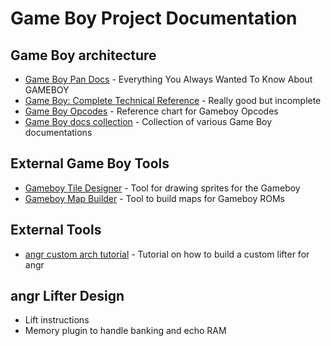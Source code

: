 # Game Boy Project Documentation

## Game Boy architecture

- [Game Boy Pan Docs](http://bgb.bircd.org/pandocs.htm) - Everything You Always Wanted To Know About GAMEBOY
- [Game Boy: Complete Technical Reference](https://gekkio.fi/files/gb-docs/gbctr.pdf) - Really good but incomplete
- [Game Boy Opcodes](https://www.pastraiser.com/cpu/gameboy/gameboy_opcodes.html) - Reference chart for Gameboy Opcodes
- [Game Boy docs collection](http://verhoeven272.nl/fruttenboel/Gameboy/index.html) - Collection of various Game Boy documentations

## External Game Boy Tools

- [Gameboy Tile Designer](http://www.devrs.com/gb/hmgd/gbtd.html) - Tool for drawing sprites for the Gameboy
- [Gameboy Map Builder](http://www.devrs.com/gb/hmgd/gbmb.html) - Tool to build maps for Gameboy ROMs

## External Tools

- [angr custom arch tutorial](https://github.com/angr/angr-platforms/tree/master/tutorial) - Tutorial on how to build a custom lifter for angr

## angr Lifter Design

* Lift instructions
* Memory plugin to handle banking and echo RAM
